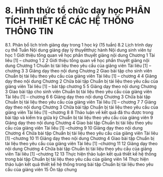 # 8. Hình thức tổ chức dạy học PHÂN TÍCH THIẾT KẾ CÁC HỆ THỐNG THÔNG TIN
8.1. Phân bổ lịch trình giảng dạy trong 1 học kỳ (15 tuần) 8.2 Lịch trình dạy cụ thể
Tuần
Nội dung giảng dạy lý thuyếtthực hành
Nội dung sinh viên tự học
1
Giới thiệu tổng quan về học phần thuyết giảng nội dung Chương 1
Tài liêu [1] – chương 1 2
2
Giới thiệu tổng quan về học phần thuyết giảng nội dung Chương 1
Chuẩn bị tài liệu theo yêu cầu của giảng viên
Tài liêu [1] – chương 3
3
Giảng dạy theo nội dung Chương 2
Giao bài tập cho sinh viên
Chuẩn bị tài liệu theo yêu cầu của giảng viên
Tài liêu [1] – chương 4
4
Giảng dạy theo nội dung Chương 2
Chữa bài tập
Chuẩn bị tài liệu theo yêu cầu của giảng viên
Tài liêu [1] – bài tập chương 5
5
Giảng dạy theo nội dung Chương 3
Giao bài tập cho sinh viên
Chuẩn bị tài liệu theo yêu cầu của giảng viên
Tài liêu [1] – chương 6 6
Giảng dạy theo nội dung Chương 3
Chữa bài tập
Chuẩn bị tài liệu theo yêu cầu của giảng viên
Tài liêu [1] – chương 7
7
Giảng dạy theo nội dung Chương 3
Chữa bài tập
Chuẩn bị tài liệu theo yêu cầu của giảng viên
Tài liêu [1] –chương 8
8
Thảo luận về kết quả đã thu được trong bài tập và kiểm tra giữa kỳ
Chuẩn bị tài liệu theo yêu cầu của giảng viên
9 Giảng dạy theo nội dung Chương 4
Giao bài tập
Chuẩn bị tài liệu theo yêu cầu của giảng viên
Tài liêu [1] –chương 9
10
Giảng dạy theo nội dung Chương 4
Chữa bài tập
Chuẩn bị tài liệu theo yêu cầu của giảng viên
Tài liêu [1] –chương 10
11
Giảng dạy theo nội dung Chương 4
Giao bài tập
Chuẩn bị tài liệu theo yêu cầu của giảng viên
Tài liêu [1] –chương 11 12
Giảng dạy theo nội dung Chương 4
Chữa bài tập
Chuẩn bị tài liệu theo yêu cầu của giảng viên
Tài liêu [1] –chương 12
13
Thực hiện thảo luận kết quả thiết kế hệ thống trong bài tập
Chuẩn bị tài liệu theo yêu cầu của giảng viên
14
Thực hiện thảo luận kết quả thiết kế hệ thống trong bài tập
Chuẩn bị tài liệu theo yêu cầu của giảng viên
15
Ôn tập chung
